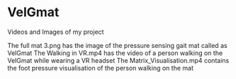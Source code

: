 # VelGmat
Videos and Images of my project

The full mat 3.png has the image of the pressure sensing gait mat called as VelGmat
The Walking in VR.mp4 has the video of a person walking on the VelGmat while wearing 
a VR headset
The Matrix_Visualisation.mp4 contains the foot pressure visualisation of the person walking on the mat
